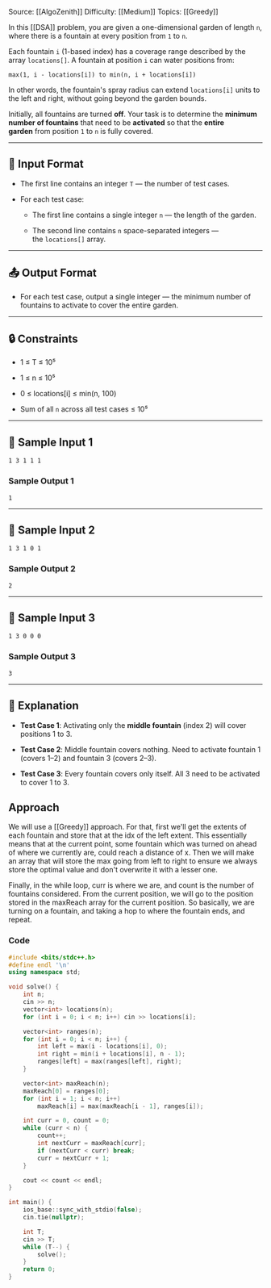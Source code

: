Source: [[AlgoZenith]]
Difficulty: [[Medium]]
Topics: [[Greedy]]

In this [[DSA]] problem, you are given a one-dimensional garden of length `n`, where there is a fountain at every position from `1` to `n`.

Each fountain `i` (1-based index) has a coverage range described by the array `locations[]`. A fountain at position `i` can water positions from:

`max(1, i - locations[i]) to min(n, i + locations[i])`

In other words, the fountain's spray radius can extend `locations[i]` units to the left and right, without going beyond the garden bounds.

Initially, all fountains are turned **off**. Your task is to determine the **minimum number of fountains** that need to be **activated** so that the **entire garden** from position `1` to `n` is fully covered.

---

## 🧾 Input Format

- The first line contains an integer `T` — the number of test cases.
    
- For each test case:
    
    - The first line contains a single integer `n` — the length of the garden.
        
    - The second line contains `n` space-separated integers — the `locations[]` array.
        

---

## 📤 Output Format

- For each test case, output a single integer — the minimum number of fountains to activate to cover the entire garden.
    

---

## 🔒 Constraints

- 1 ≤ T ≤ 10⁵
    
- 1 ≤ n ≤ 10⁵
    
- 0 ≤ locations[i] ≤ min(n, 100)
    
- Sum of all `n` across all test cases ≤ 10⁵
    

---

## 🧪 Sample Input 1


`1 3 1 1 1`

### Sample Output 1


`1`

---

## 🧪 Sample Input 2


`1 3 1 0 1`

### Sample Output 2

`2`

---

## 🧪 Sample Input 3

`1 3 0 0 0`

### Sample Output 3

`3`

---

## 📝 Explanation

- **Test Case 1**: Activating only the **middle fountain** (index 2) will cover positions 1 to 3.
    
- **Test Case 2**: Middle fountain covers nothing. Need to activate fountain 1 (covers 1–2) and fountain 3 (covers 2–3).
    
- **Test Case 3**: Every fountain covers only itself. All 3 need to be activated to cover 1 to 3.

## Approach 
We will use a [[Greedy]] approach. For that, first we'll get the extents of each fountain and store that at the idx of the left extent. This essentially means that at the current point, some fountain which was turned on ahead of where we currently are, could reach a distance of x. 
Then we will make an array that will store the max going from left to right to ensure we always store the optimal value and don't overwrite it with a lesser one.

Finally, in the while loop, curr is where we are, and count is the number of fountains considered. From the current position, we will go to the position stored in the maxReach array for the current position. So basically, we are turning on a fountain, and taking a hop to where the fountain ends, and repeat.

### Code 
``` cpp
#include <bits/stdc++.h>
#define endl '\n'
using namespace std;

void solve() {
    int n;
    cin >> n;
    vector<int> locations(n);
    for (int i = 0; i < n; i++) cin >> locations[i];

    vector<int> ranges(n);
    for (int i = 0; i < n; i++) {
        int left = max(i - locations[i], 0);
        int right = min(i + locations[i], n - 1);
        ranges[left] = max(ranges[left], right);
    }

    vector<int> maxReach(n);
    maxReach[0] = ranges[0];
    for (int i = 1; i < n; i++)
        maxReach[i] = max(maxReach[i - 1], ranges[i]);

    int curr = 0, count = 0;
    while (curr < n) {
        count++;
        int nextCurr = maxReach[curr];
        if (nextCurr < curr) break;
        curr = nextCurr + 1;
    }

    cout << count << endl;
}

int main() {
    ios_base::sync_with_stdio(false);
    cin.tie(nullptr);

    int T;
    cin >> T;
    while (T--) {
        solve();
    }
    return 0;
}
```
